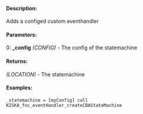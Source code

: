 #### Description:
Adds a configed custom eventhandler

#### Parameters:
0: **_config** *(CONFIG)* - The config of the statemachine

#### Returns:
*(LOCATION)* - The statemachine

#### Examples:
```sqf
_statemachine = [myConfig] call KISKA_fnc_eventHandler_createCBAStateMachine
```

